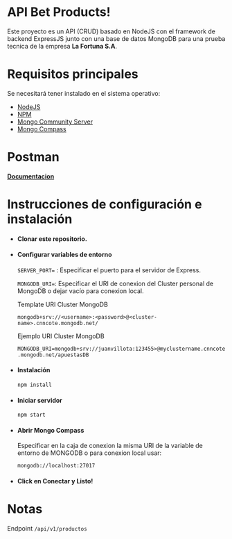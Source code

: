 # API Bet Products!

Este proyecto es un API (CRUD) basado en NodeJS con el framework de backend ExpressJS junto con una base de datos MongoDB para una prueba tecnica de la empresa **La Fortuna S.A**.

# Requisitos principales
Se necesitará tener instalado en el sistema operativo:
 - [NodeJS](https://nodejs.org/en/download)
 - [NPM](https://docs.npmjs.com/downloading-and-installing-node-js-and-npm#using-a-node-installer-to-install-nodejs-and-npm)
 - [Mongo Community Server](https://www.mongodb.com/try/download/community)
 - [Mongo Compass](https://www.mongodb.com/products/tools/compass)
 
# Postman 

[**Documentacion**](https://documenter.getpostman.com/view/14774609/2s9YeHbBRo)

# Instrucciones de configuración e instalación
- #### Clonar este repositorio. 

- #### Configurar variables de entorno

    `SERVER_PORT=` : Especificar el puerto para el servidor de Express.

    `MONGODB_URI=`: Especificar el URI de conexion del Cluster personal de MongoDB o dejar vacío para conexion local.

    Template URI Cluster MongoDB
    
    `mongodb+srv://<username>:<password>@<cluster-name>.cnncote.mongodb.net/`
   
    Ejemplo URI Cluster MongoDB
  
    `MONGODB_URI=mongodb+srv://juanvillota:123455>@myclustername.cnncote.mongodb.net/apuestasDB`

- #### Instalación

    `npm install`

- #### Iniciar servidor

    `npm start`

- #### Abrir Mongo Compass

    Especificar en la caja de conexion la misma URI de la variable de entorno de MONGODB o para conexion local usar: 

    `mongodb://localhost:27017`

- #### Click en Conectar y Listo!


# Notas

Endpoint `/api/v1/productos`
